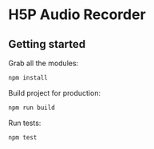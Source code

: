 # H5P Audio Recorder

## Getting started

Grab all the modules:

```bash
npm install
```

Build project for production:

```bash
npm run build
```

Run tests:

```bash
npm test
```
